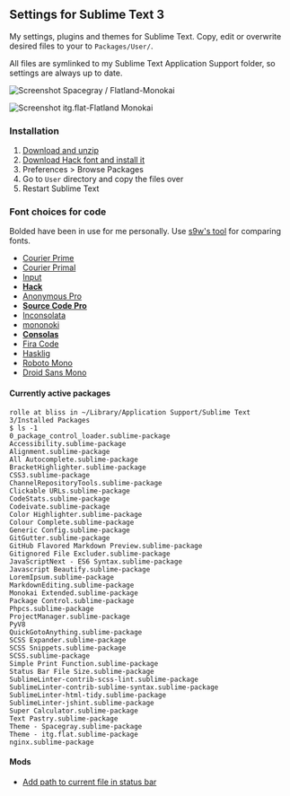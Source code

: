 ## Settings for Sublime Text 3

My settings, plugins and themes for Sublime Text. Copy, edit or overwrite desired files to your to `Packages/User/`.

All files are symlinked to my Sublime Text Application Support folder, so settings are always up to date.

![Screenshot](https://rolle.wtf/sublime-settings-screenshot-spacegray.png "Screenshot")
Spacegray / Flatland-Monokai

![Screenshot](https://rolle.wtf/sublime-settings-screenshot.png "Screenshot")
itg.flat-Flatland Monokai

### Installation

1. [Download and unzip](https://github.com/ronilaukkarinen/sublime-settings/archive/master.zip)
2. [Download Hack font and install it](http://sourcefoundry.org/hack/)
3. Preferences > Browse Packages
4. Go to `User` directory and copy the files over
5. Restart Sublime Text

### Font choices for code

Bolded have been in use for me personally. Use [s9w's tool](http://s9w.github.io/font_compare/) for comparing fonts.

- [Courier Prime](https://quoteunquoteapps.com/courierprime/)
- [Courier Primal](https://github.com/localredhead/courier-primal)
- [Input](http://input.fontbureau.com/)
- **[Hack](https://github.com/chrissimpkins/Hack)**
- [Anonymous Pro](https://www.marksimonson.com/fonts/view/anonymous-pro)
- **[Source Code Pro](https://github.com/adobe-fonts/source-code-pro/releases)**
- [Inconsolata](https://github.com/google/fonts/tree/master/ofl/inconsolata)
- [mononoki](https://madmalik.github.io/mononoki/)
- **[Consolas](https://www.microsoft.com/typography/fonts/font.aspx?FMID=1252)**
- [Fira Code](https://github.com/tonsky/FiraCode)
- [Hasklig](https://github.com/i-tu/Hasklig/)
- [Roboto Mono](https://github.com/google/fonts/tree/master/apache/robotomono)
- [Droid Sans Mono](https://github.com/AlbertoDorado/droid-sans-mono-zeromod)

#### Currently active packages

```` shell
rolle at bliss in ~/Library/Application Support/Sublime Text 3/Installed Packages  
$ ls -1
0_package_control_loader.sublime-package
Accessibility.sublime-package
Alignment.sublime-package
All Autocomplete.sublime-package
BracketHighlighter.sublime-package
CSS3.sublime-package
ChannelRepositoryTools.sublime-package
Clickable URLs.sublime-package
CodeStats.sublime-package
Codeivate.sublime-package
Color Highlighter.sublime-package
Colour Complete.sublime-package
Generic Config.sublime-package
GitGutter.sublime-package
GitHub Flavored Markdown Preview.sublime-package
Gitignored File Excluder.sublime-package
JavaScriptNext - ES6 Syntax.sublime-package
Javascript Beautify.sublime-package
LoremIpsum.sublime-package
MarkdownEditing.sublime-package
Monokai Extended.sublime-package
Package Control.sublime-package
Phpcs.sublime-package
ProjectManager.sublime-package
PyV8
QuickGotoAnything.sublime-package
SCSS Expander.sublime-package
SCSS Snippets.sublime-package
SCSS.sublime-package
Simple Print Function.sublime-package
Status Bar File Size.sublime-package
SublimeLinter-contrib-scss-lint.sublime-package
SublimeLinter-contrib-sublime-syntax.sublime-package
SublimeLinter-html-tidy.sublime-package
SublimeLinter-jshint.sublime-package
Super Calculator.sublime-package
Text Pastry.sublime-package
Theme - Spacegray.sublime-package
Theme - itg.flat.sublime-package
nginx.sublime-package
````

#### Mods

- [Add path to current file in status bar](https://forum.sublimetext.com/t/add-path-to-current-file-in-status-bar/530)
